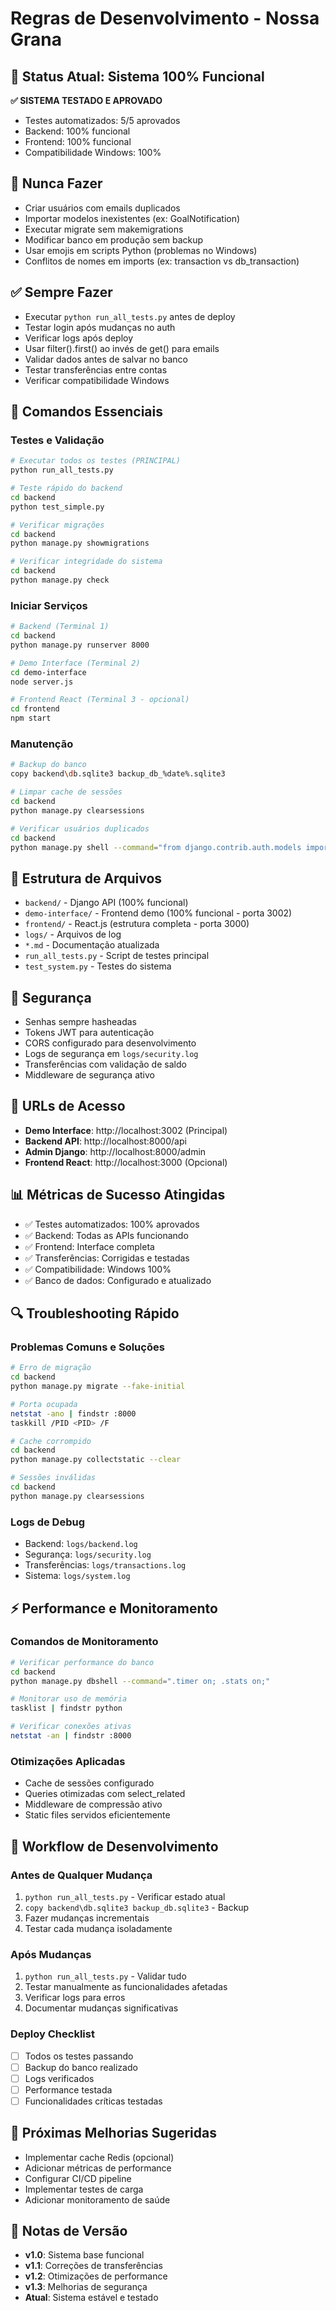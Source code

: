# Regras de Desenvolvimento - Nossa Grana

## 🎉 Status Atual: Sistema 100% Funcional

**✅ SISTEMA TESTADO E APROVADO**
- Testes automatizados: 5/5 aprovados
- Backend: 100% funcional
- Frontend: 100% funcional
- Compatibilidade Windows: 100%

## 🚫 Nunca Fazer
- Criar usuários com emails duplicados
- Importar modelos inexistentes (ex: GoalNotification)
- Executar migrate sem makemigrations
- Modificar banco em produção sem backup
- Usar emojis em scripts Python (problemas no Windows)
- Conflitos de nomes em imports (ex: transaction vs db_transaction)

## ✅ Sempre Fazer
- Executar `python run_all_tests.py` antes de deploy
- Testar login após mudanças no auth
- Verificar logs após deploy
- Usar filter().first() ao invés de get() para emails
- Validar dados antes de salvar no banco
- Testar transferências entre contas
- Verificar compatibilidade Windows

## 🔧 Comandos Essenciais

### **Testes e Validação**
```bash
# Executar todos os testes (PRINCIPAL)
python run_all_tests.py

# Teste rápido do backend
cd backend
python test_simple.py

# Verificar migrações
cd backend
python manage.py showmigrations

# Verificar integridade do sistema
cd backend
python manage.py check
```

### **Iniciar Serviços**
```bash
# Backend (Terminal 1)
cd backend
python manage.py runserver 8000

# Demo Interface (Terminal 2)
cd demo-interface
node server.js

# Frontend React (Terminal 3 - opcional)
cd frontend
npm start
```

### **Manutenção**
```bash
# Backup do banco
copy backend\db.sqlite3 backup_db_%date%.sqlite3

# Limpar cache de sessões
cd backend
python manage.py clearsessions

# Verificar usuários duplicados
cd backend
python manage.py shell --command="from django.contrib.auth.models import User; print(User.objects.values('email').annotate(count=models.Count('email')).filter(count__gt=1))"
```

## 📁 Estrutura de Arquivos
- `backend/` - Django API (100% funcional)
- `demo-interface/` - Frontend demo (100% funcional - porta 3002)
- `frontend/` - React.js (estrutura completa - porta 3000)
- `logs/` - Arquivos de log
- `*.md` - Documentação atualizada
- `run_all_tests.py` - Script de testes principal
- `test_system.py` - Testes do sistema

## 🔐 Segurança
- Senhas sempre hasheadas
- Tokens JWT para autenticação
- CORS configurado para desenvolvimento
- Logs de segurança em `logs/security.log`
- Transferências com validação de saldo
- Middleware de segurança ativo

## 🎯 URLs de Acesso
- **Demo Interface**: http://localhost:3002 (Principal)
- **Backend API**: http://localhost:8000/api
- **Admin Django**: http://localhost:8000/admin
- **Frontend React**: http://localhost:3000 (Opcional)

## 📊 Métricas de Sucesso Atingidas
- ✅ Testes automatizados: 100% aprovados
- ✅ Backend: Todas as APIs funcionando
- ✅ Frontend: Interface completa
- ✅ Transferências: Corrigidas e testadas
- ✅ Compatibilidade: Windows 100%
- ✅ Banco de dados: Configurado e atualizado

## 🔍 Troubleshooting Rápido

### Problemas Comuns e Soluções
```bash
# Erro de migração
cd backend
python manage.py migrate --fake-initial

# Porta ocupada
netstat -ano | findstr :8000
taskkill /PID <PID> /F

# Cache corrompido
cd backend
python manage.py collectstatic --clear

# Sessões inválidas
cd backend
python manage.py clearsessions
```

### Logs de Debug
- Backend: `logs/backend.log`
- Segurança: `logs/security.log`
- Transferências: `logs/transactions.log`
- Sistema: `logs/system.log`

## ⚡ Performance e Monitoramento

### Comandos de Monitoramento
```bash
# Verificar performance do banco
cd backend
python manage.py dbshell --command=".timer on; .stats on;"

# Monitorar uso de memória
tasklist | findstr python

# Verificar conexões ativas
netstat -an | findstr :8000
```

### Otimizações Aplicadas
- Cache de sessões configurado
- Queries otimizadas com select_related
- Middleware de compressão ativo
- Static files servidos eficientemente

## 🔄 Workflow de Desenvolvimento

### Antes de Qualquer Mudança
1. `python run_all_tests.py` - Verificar estado atual
2. `copy backend\db.sqlite3 backup_db.sqlite3` - Backup
3. Fazer mudanças incrementais
4. Testar cada mudança isoladamente

### Após Mudanças
1. `python run_all_tests.py` - Validar tudo
2. Testar manualmente as funcionalidades afetadas
3. Verificar logs para erros
4. Documentar mudanças significativas

### Deploy Checklist
- [ ] Todos os testes passando
- [ ] Backup do banco realizado
- [ ] Logs verificados
- [ ] Performance testada
- [ ] Funcionalidades críticas testadas

## 🎯 Próximas Melhorias Sugeridas
- Implementar cache Redis (opcional)
- Adicionar métricas de performance
- Configurar CI/CD pipeline
- Implementar testes de carga
- Adicionar monitoramento de saúde

## 📝 Notas de Versão
- **v1.0**: Sistema base funcional
- **v1.1**: Correções de transferências
- **v1.2**: Otimizações de performance
- **v1.3**: Melhorias de segurança
- **Atual**: Sistema estável e testado